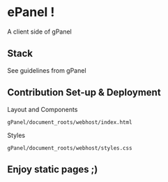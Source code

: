 # ePanel !

A client side of gPanel

## Stack

See guidelines from gPanel

## Contribution Set-up & Deployment

Layout and Components
```shell
gPanel/document_roots/webhost/index.html
```

Styles
```shell
gPanel/document_roots/webhost/styles.css
```


## Enjoy static pages ;) 